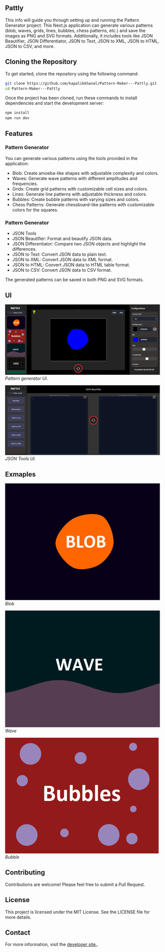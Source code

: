 ## Pattly

This info will guide you through setting up and running the Pattern Generator project. This Next.js application can generate various patterns (blob, waves, grids, lines, bubbles, chess patterns, etc.) and save the images as PNG and SVG formats. Additionally, it includes tools like JSON Beautifier, JSON Differentiator, JSON to Text, JSON to XML, JSON to HTML, JSON to CSV, and more.

## Cloning the Repository

To get started, clone the repository using the following command:

```bash
git clone https://github.com/kapalikkhanal/Pattern-Maker---Pattly.git
cd Pattern-Maker---Pattly
```
Once the project has been cloned, run these commands to install dependencies and start the development server:

```bash
npm install
npm run dev
```

## Features
### Pattern Generator
You can generate various patterns using the tools provided in the application:

- Blob: Create amoeba-like shapes with adjustable complexity and colors.
- Waves: Generate wave patterns with different amplitudes and frequencies.
- Grids: Create grid patterns with customizable cell sizes and colors.
- Lines: Generate line patterns with adjustable thickness and colors.
- Bubbles: Create bubble patterns with varying sizes and colors.
- Chess Patterns: Generate chessboard-like patterns with customizable colors for the squares.

### Pattern Generator

- JSON Tools
- JSON Beautifier: Format and beautify JSON data.
- JSON Differentiator: Compare two JSON objects and highlight the differences.
- JSON to Text: Convert JSON data to plain text.
- JSON to XML: Convert JSON data to XML format.
- JSON to HTML: Convert JSON data to HTML table format.
- JSON to CSV: Convert JSON data to CSV format.

The generated patterns can be saved in both PNG and SVG formats.

## UI

![Pattern Generator](/public/ui.PNG)
*Pattern generator UI.*

![JSON Tools](/public/json.PNG)
*JSON Tools UI.*

## Exmaples

![Blob](/public/blob.png)
*Blob*

![Wave](/public/wave.png)
*Wave*

![Bubble](/public/bubble.png)
*Bubble*


## Contributing
Contributions are welcome! Please feel free to submit a Pull Request.

## License
This project is licensed under the MIT License. See the LICENSE file for more details.

## Contact
For more information, visit the [developer site.](https://kapalik.com/).
